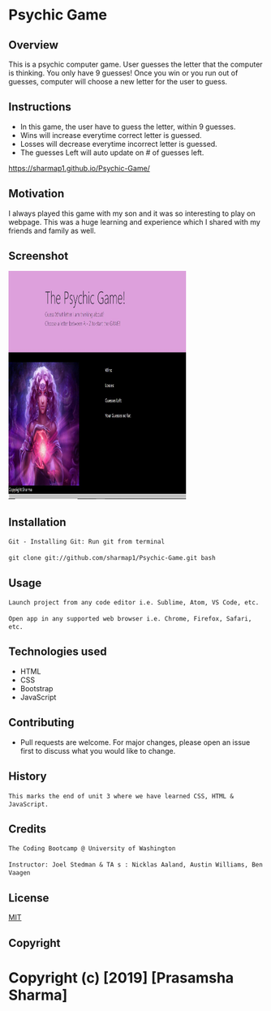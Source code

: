 # Psychic Game
## Overview
This is a psychic computer game. User guesses the letter that the computer is thinking. You only have 9 guesses!
Once you win or you run out of guesses, computer will choose a new letter for the user to guess.

## Instructions
* In this game, the user have to guess the letter, within 9 guesses.
* Wins will increase everytime correct letter is guessed.
* Losses will decrease everytime incorrect letter is guessed.
* The guesses Left will auto update on # of guesses left.

https://sharmap1.github.io/Psychic-Game/

## Motivation
I always played this game with my son and it was so interesting to play on webpage. 
This was a huge learning and experience which I shared with my friends and family as well.
 
## Screenshot
<img src="assets/images/psychic.jpg" width="350" height="450"> 

## Installation
```
Git - Installing Git: Run git from terminal

git clone git://github.com/sharmap1/Psychic-Game.git bash

```

## Usage
```
Launch project from any code editor i.e. Sublime, Atom, VS Code, etc.

Open app in any supported web browser i.e. Chrome, Firefox, Safari, etc.
```
## Technologies used
* HTML
* CSS
* Bootstrap
* JavaScript

## Contributing

* Pull requests are welcome. For major changes, please open an issue first 
to discuss what you would like to change.


## History
```
This marks the end of unit 3 where we have learned CSS, HTML & JavaScript.
```
## Credits
```
The Coding Bootcamp @ University of Washington

Instructor: Joel Stedman & TA s : Nicklas Aaland, Austin Williams, Ben Vaagen
```

## License
[MIT](https://choosealicense.com/licenses/mit/)

## Copyright
Copyright (c) [2019] [Prasamsha Sharma]
=======
